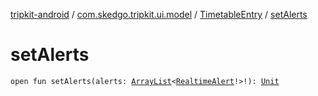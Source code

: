 [tripkit-android](../../index.md) / [com.skedgo.tripkit.ui.model](../index.md) / [TimetableEntry](index.md) / [setAlerts](./set-alerts.md)

# setAlerts

`open fun setAlerts(alerts: `[`ArrayList`](https://docs.oracle.com/javase/7/docs/api/java/util/ArrayList.html)`<`[`RealtimeAlert`](../../com.skedgo.tripkit.common.model/-realtime-alert/index.md)`!>!): `[`Unit`](https://kotlinlang.org/api/latest/jvm/stdlib/kotlin/-unit/index.html)